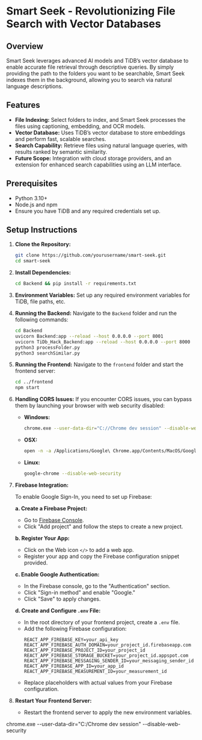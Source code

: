 # Smart Seek - Revolutionizing File Search with Vector Databases

## Overview

Smart Seek leverages advanced AI models and TiDB’s vector database to enable accurate file retrieval through descriptive queries. By simply providing the path to the folders you want to be searchable, Smart Seek indexes them in the background, allowing you to search via natural language descriptions.

## Features

- **File Indexing:** Select folders to index, and Smart Seek processes the files using captioning, embedding, and OCR models.
- **Vector Database:** Uses TiDB’s vector database to store embeddings and perform fast, scalable searches.
- **Search Capability:** Retrieve files using natural language queries, with results ranked by semantic similarity.
- **Future Scope:** Integration with cloud storage providers, and an extension for enhanced search capabilities using an LLM interface.

## Prerequisites

- Python 3.10+
- Node.js and npm
- Ensure you have TiDB and any required credentials set up.

## Setup Instructions

1. **Clone the Repository:**
    ```bash
    git clone https://github.com/yourusername/smart-seek.git
    cd smart-seek
    ```

2. **Install Dependencies:**
    ```bash
    cd Backend && pip install -r requirements.txt
    ```

3. **Environment Variables:**
   Set up any required environment variables for TiDB, file paths, etc.

4. **Running the Backend:**
   Navigate to the `Backend` folder and run the following commands:
    ```bash
    cd Backend
    uvicorn Backend:app --reload --host 0.0.0.0 --port 8001
    uvicorn TiDb_Hack_Backend:app --reload --host 0.0.0.0 --port 8000
    python3 processFolder.py
    python3 searchSimilar.py
    ```

5. **Running the Frontend:**
   Navigate to the `frontend` folder and start the frontend server:
    ```bash
    cd ../frontend
    npm start
    ```

6. **Handling CORS Issues:**
   If you encounter CORS issues, you can bypass them by launching your browser with web security disabled:
   - **Windows:**
     ```bash
     chrome.exe --user-data-dir="C://Chrome dev session" --disable-web-security
     ```
   - **OSX:**
     ```bash
     open -n -a /Applications/Google\ Chrome.app/Contents/MacOS/Google\ Chrome --args --user-data-dir="/tmp/chrome_dev_test" --disable-web-security
     ```
   - **Linux:**
     ```bash
     google-chrome --disable-web-security
     ```

7. **Firebase Integration:**

   To enable Google Sign-In, you need to set up Firebase:

   **a. Create a Firebase Project:**
   - Go to [Firebase Console](https://console.firebase.google.com/).
   - Click "Add project" and follow the steps to create a new project.

   **b. Register Your App:**
   - Click on the Web icon `</>` to add a web app.
   - Register your app and copy the Firebase configuration snippet provided.

   **c. Enable Google Authentication:**
   - In the Firebase console, go to the "Authentication" section.
   - Click "Sign-in method" and enable "Google."
   - Click "Save" to apply changes.

   **d. Create and Configure `.env` File:**
   - In the root directory of your frontend project, create a `.env` file.
   - Add the following Firebase configuration:
     ```plaintext
     REACT_APP_FIREBASE_KEY=your_api_key
     REACT_APP_FIREBASE_AUTH_DOMAIN=your_project_id.firebaseapp.com
     REACT_APP_FIREBASE_PROJECT_ID=your_project_id
     REACT_APP_FIREBASE_STORAGE_BUCKET=your_project_id.appspot.com
     REACT_APP_FIREBASE_MESSAGING_SENDER_ID=your_messaging_sender_id
     REACT_APP_FIREBASE_APP_ID=your_app_id
     REACT_APP_FIREBASE_MEASUREMENT_ID=your_measurement_id
     ```
   - Replace placeholders with actual values from your Firebase configuration.

8. **Restart Your Frontend Server:**
   - Restart the frontend server to apply the new environment variables.

chrome.exe --user-data-dir="C:/Chrome dev session" --disable-web-security